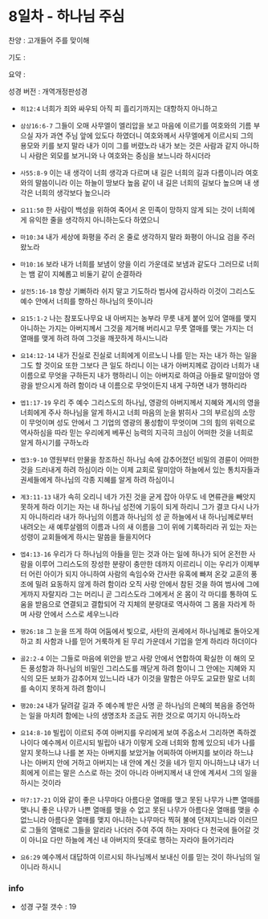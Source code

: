 # 8일차 - 하나님 주심

찬양 : 고개들어 주를 맞이해

기도 : 

요약 : 

성경 버전 : 개역개정판성경

- `히12:4` 너희가 죄와 싸우되 아직 피 흘리기까지는 대항하지 아니하고

- `삼상16:6-7` 그들이 오매 사무엘이 엘리압을 보고 마음에 이르기를 여호와의 기름 부으실 자가 과연 주님 앞에 있도다 하였더니  여호와께서 사무엘에게 이르시되 그의 용모와 키를 보지 말라 내가 이미 그를 버렸노라 내가 보는 것은 사람과 같지 아니하니 사람은 외모를 보거니와 나 여호와는 중심을 보느니라 하시더라 

- `사55:8-9` 이는 내 생각이 너희 생각과 다르며 내 길은 너희의 길과 다름이니라 여호와의 말씀이니라 이는 하늘이 땅보다 높음 같이 내 길은 너희의 길보다 높으며 내 생각은 너희의 생각보다 높으니라

- `요11:50` 한 사람이 백성을 위하여 죽어서 온 민족이 망하지 않게 되는 것이 너희에게 유익한 줄을 생각하지 아니하는도다 하였으니

- `마10:34` 내가 세상에 화평을 주러 온 줄로 생각하지 말라 화평이 아니요 검을 주러 왔노라

- `마10:16` 보라 내가 너희를 보냄이 양을 이리 가운데로 보냄과 같도다 그러므로 너희는 뱀 같이 지혜롭고 비둘기 같이 순결하라

- `살전5:16-18` 항상 기뻐하라  쉬지 말고 기도하라  범사에 감사하라  이것이 그리스도 예수 안에서 너희를 향하신 하나님의 뜻이니라 

- `요15:1-2` 나는 참포도나무요 내 아버지는 농부라 무릇 내게 붙어 있어 열매를 맺지 아니하는 가지는 아버지께서 그것을 제거해 버리시고 무릇 열매를 맺는 가지는 더 열매를 맺게 하려 하여 그것을 깨끗하게 하시느니라

- `요14:12-14` 내가 진실로 진실로 너희에게 이르노니 나를 믿는 자는 내가 하는 일을 그도 할 것이요 또한 그보다 큰 일도 하리니 이는 내가 아버지께로 감이라 너희가 내 이름으로 무엇을 구하든지 내가 행하리니 이는 아버지로 하여금 아들로 말미암아 영광을 받으시게 하려 함이라 내 이름으로 무엇이든지 내게 구하면 내가 행하리라

- `엡1:17-19` 우리 주 예수 그리스도의 하나님, 영광의 아버지께서 지혜와 계시의 영을 너희에게 주사 하나님을 알게 하시고 너희 마음의 눈을 밝히사 그의 부르심의 소망이 무엇이며 성도 안에서 그 기업의 영광의 풍성함이 무엇이며 그의 힘의 위력으로 역사하심을 따라 믿는 우리에게 베푸신 능력의 지극히 크심이 어떠한 것을 너희로 알게 하시기를 구하노라

- `엡3:9-10` 영원부터 만물을 창조하신 하나님 속에 감추어졌던 비밀의 경륜이 어떠한 것을 드러내게 하려 하심이라 이는 이제 교회로 말미암아 하늘에서 있는 통치자들과 권세들에게 하나님의 각종 지혜를 알게 하려 하심이니

- `계3:11-13` 내가 속히 오리니 네가 가진 것을 굳게 잡아 아무도 네 면류관을 빼앗지 못하게 하라 이기는 자는 내 하나님 성전에 기둥이 되게 하리니 그가 결코 다시 나가지 아니하리라 내가 하나님의 이름과 하나님의 성 곧 하늘에서 내 하나님께로부터 내려오는 새 예루살렘의 이름과 나의 새 이름을 그이 위에 기록하리라 귀 있는 자는 성령이 교회들에게 하시는 말씀을 들을지어다

- `엡4:13-16` 우리가 다 하나님의 아들을 믿는 것과 아는 일에 하나가 되어 온전한 사람을 이루어 그리스도의 장성한 분량이 충만한 데까지 이르리니 이는 우리가 이제부터 어린 아이가 되지 아니하여 사람의 속임수와 간사한 유혹에 빠져 온갖 교훈의 풍조에 밀려 요동하지 않게 하려 함이라 오직 사랑 안에서 참된 것을 하여 범사에 그에게까지 자랄지라 그는 머리니 곧 그리스도라 그에게서 온 몸이 각 마디를 통하여 도움을 받음으로 연결되고 결합되어 각 지체의 분량대로 역사하여 그 몸을 자라게 하며 사랑 안에서 스스로 세우느니라

- `행26:18` 그 눈을 뜨게 하여 어둠에서 빛으로, 사탄의 권세에서 하나님께로 돌아오게 하고 죄 사함과 나를 믿어 거룩하게 된 무리 가운데서 기업을 얻게 하리라 하더이다

- `골2:2-4` 이는 그들로 마음에 위안을 받고 사랑 안에서 연합하여 확실한 이 해의  모든 풍성함과 하나님의 비밀인 그리스도를 깨닫게 하려 함이니  그 안에는 지혜와 지식의 모든 보화가 감추어져 있느니라 내가 이것을 말함은 아무도 교묘한 말로 너희를 속이지 못하게 하려 함이니

- `행20:24` 내가 달려갈 길과 주 예수께 받은 사명 곧 하나님의 은혜의 복음을 증언하는 일을 마치려 함에는 나의 생명조차 조금도 귀한 것으로 여기지 아니하노라

- `요14:8-10` 빌립이 이르되 주여 아버지를 우리에게 보여 주옵소서 그리하면 족하겠나이다 예수께서 이르시되 빌립아 내가 이렇게 오래 너희와 함께 있으되 네가 나를 알지 못하느냐 나를 본 자는 아버지를 보았거늘 어찌하여 아버지를 보이라 하느냐 나는 아버지 안에 거하고 아버지는 내 안에 계신 것을 네가 믿지 아니하느냐 내가 너희에게 이르는 말은 스스로 하는 것이 아니라 아버지께서 내 안에 계셔서 그의 일을 하시는 것이라

- `마7:17-21` 이와 같이 좋은 나무마다 아름다운 열매를 맺고 못된 나무가 나쁜 열매를 맺나니 좋은 나무가 나쁜 열매를 맺을 수 없고 못된 나무가 아름다운 열매를 맺을 수 없느니라 아름다운 열매를 맺지 아니하는 나무마다 찍혀 불에 던져지느니라 이러므로 그들의 열매로 그들을 알리라 나더러 주여 주여 하는 자마다 다 천국에 들어갈 것이 아니요 다만 하늘에 계신 내 아버지의 뜻대로 행하는 자라야 들어가리라

- `요6:29` 예수께서 대답하여 이르시되 하나님께서 보내신 이를 믿는 것이 하나님의 일이니라 하시니

### info

- 성경 구절 갯수 : 19